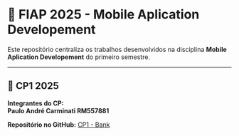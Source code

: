 # 🚀 FIAP 2025 - Mobile Aplication Developement
Este repositório centraliza os trabalhos desenvolvidos na disciplina **Mobile Aplication Developement** do primeiro semestre.

---

## 🎯 CP1 2025

**Integrantes do CP:**  
**Paulo André Carminati RM557881**  


**Repositório no GitHub:** [CP1 - Bank](https://github.com/carmipa/CP2025_primeiro_semestre/tree/main/mobile_aplication_development/cp_rm557881-Paulo)

